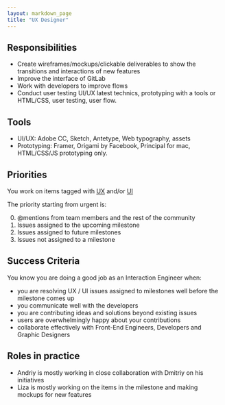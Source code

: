 ```yaml
---
layout: markdown_page
title: "UX Designer"
---
```


## Responsibilities

* Create wireframes/mockups/clickable deliverables to show the transitions and interactions of new features
* Improve the interface of GitLab
* Work with developers to improve flows
* Conduct user testing
UI/UX latest technics, prototyping with a tools or HTML/CSS, user testing, user flow.

## Tools

* UI/UX: Adobe CC, Sketch, Antetype, Web typography, assets
* Prototyping: Framer, Origami by Facebook, Principal for mac, HTML/CSS/JS prototyping only.

## Priorities

You work on items tagged with [UX](https://gitlab.com/gitlab-org/gitlab-ce/issues?label_name=ux) and/or [UI](https://gitlab.com/gitlab-org/gitlab-ce/issues?label_name=ui)

The priority starting from urgent is:

0. @mentions from team members and the rest of the community
1. Issues assigned to the upcoming milestone
2. Issues assigned to future milestones
3. Issues not assigned to a milestone

## Success Criteria

You know you are doing a good job as an Interaction Engineer when:

* you are resolving UX / UI issues assigned to milestones well before the milestone comes up
* you communicate well with the developers
* you are contributing ideas and solutions beyond existing issues
* users are overwhelmingly happy about your contributions
* collaborate effectively with Front-End Engineers, Developers and Graphic Designers

## Roles in practice

* Andriy is mostly working in close collaboration with Dmitriy on his initiatives
* Liza is mostly working on the items in the milestone and making mockups for new features
